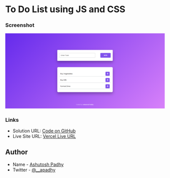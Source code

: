 # To Do List using JS and CSS

### Screenshot

![screenshot](screenshot.png)

### Links

- Solution URL: [Code on GitHub](https://github.com/a-padhy/To-Do-List)
- Live Site URL: [Vercel Live URL](https://ap-mytodolist.vercel.app/)

## Author

- Name - [Ashutosh Padhy](https://ashutoshpadhy.vercel.app/)
- Twitter - [@__apadhy](https://www.twitter.com/__apadhy)
